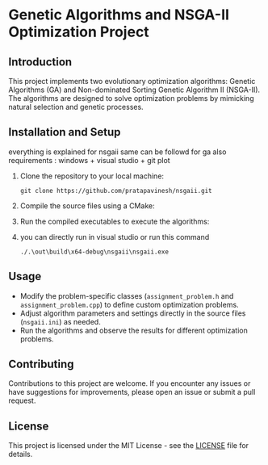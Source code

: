 
# Genetic Algorithms and NSGA-II Optimization Project

## Introduction

This project implements two evolutionary optimization algorithms: Genetic Algorithms (GA) and Non-dominated Sorting Genetic Algorithm II (NSGA-II). The algorithms are designed to solve optimization problems by mimicking natural selection and genetic processes.


## Installation and Setup
everything is explained for nsgaii same can be followd for ga also
requirements : windows + visual studio + git plot

1. Clone the repository to your local machine:
   ```
   git clone https://github.com/pratapavinesh/nsgaii.git
   ```

2. Compile the source files using a CMake: 

3. Run the compiled executables to execute the algorithms:
1. you can directly run in visual studio or run this command
   ```
   ./.\out\build\x64-debug\nsgaii\nsgaii.exe  
   ```

## Usage

- Modify the problem-specific classes (`assignment_problem.h` and `assignment_problem.cpp`) to define custom optimization problems.
- Adjust algorithm parameters and settings directly in the source files (`nsgaii.ini`) as needed.
- Run the algorithms and observe the results for different optimization problems.

## Contributing

Contributions to this project are welcome. If you encounter any issues or have suggestions for improvements, please open an issue or submit a pull request.

## License

This project is licensed under the MIT License - see the [LICENSE](LICENSE) file for details.